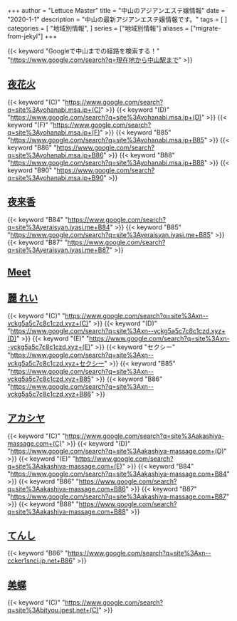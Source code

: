 +++
author = "Lettuce Master"
title = "中山のアジアンエステ嬢情報"
date = "2020-1-1"
description = "中山の最新アジアンエステ嬢情報です。"
tags = [
]
categories = [
    "地域別情報",
]
series = ["地域別情報"]
aliases = ["migrate-from-jekyl"]
+++

{{< keyword "Googleで中山までの経路を検索する！" "https://www.google.com/search?q=現在地から中山駅まで" >}}

## [夜花火](http://yohanabi.msa.jp/)
{{< keyword "(C)" "https://www.google.com/search?q=site%3Ayohanabi.msa.jp+(C)" >}} {{< keyword "(D)" "https://www.google.com/search?q=site%3Ayohanabi.msa.jp+(D)" >}} {{< keyword "(F)" "https://www.google.com/search?q=site%3Ayohanabi.msa.jp+(F)" >}} {{< keyword "B85" "https://www.google.com/search?q=site%3Ayohanabi.msa.jp+B85" >}} {{< keyword "B86" "https://www.google.com/search?q=site%3Ayohanabi.msa.jp+B86" >}} {{< keyword "B88" "https://www.google.com/search?q=site%3Ayohanabi.msa.jp+B88" >}} {{< keyword "B90" "https://www.google.com/search?q=site%3Ayohanabi.msa.jp+B90" >}} 
## [夜来香](http://yeraisyan.iyasi.me/)
{{< keyword "B84" "https://www.google.com/search?q=site%3Ayeraisyan.iyasi.me+B84" >}} {{< keyword "B85" "https://www.google.com/search?q=site%3Ayeraisyan.iyasi.me+B85" >}} {{< keyword "B87" "https://www.google.com/search?q=site%3Ayeraisyan.iyasi.me+B87" >}} 
## [Meet](http://meet.agomaj.com/)

## [麗 れい](http://xn--vckg5a5c7c8c1czd.xyz/)
{{< keyword "(C)" "https://www.google.com/search?q=site%3Axn--vckg5a5c7c8c1czd.xyz+(C)" >}} {{< keyword "(D)" "https://www.google.com/search?q=site%3Axn--vckg5a5c7c8c1czd.xyz+(D)" >}} {{< keyword "(E)" "https://www.google.com/search?q=site%3Axn--vckg5a5c7c8c1czd.xyz+(E)" >}} {{< keyword "セクシー" "https://www.google.com/search?q=site%3Axn--vckg5a5c7c8c1czd.xyz+セクシー" >}} {{< keyword "B85" "https://www.google.com/search?q=site%3Axn--vckg5a5c7c8c1czd.xyz+B85" >}} {{< keyword "B86" "https://www.google.com/search?q=site%3Axn--vckg5a5c7c8c1czd.xyz+B86" >}} 
## [アカシヤ](http://akashiya-massage.com/)
{{< keyword "(C)" "https://www.google.com/search?q=site%3Aakashiya-massage.com+(C)" >}} {{< keyword "(D)" "https://www.google.com/search?q=site%3Aakashiya-massage.com+(D)" >}} {{< keyword "(E)" "https://www.google.com/search?q=site%3Aakashiya-massage.com+(E)" >}} {{< keyword "B84" "https://www.google.com/search?q=site%3Aakashiya-massage.com+B84" >}} {{< keyword "B86" "https://www.google.com/search?q=site%3Aakashiya-massage.com+B86" >}} {{< keyword "B87" "https://www.google.com/search?q=site%3Aakashiya-massage.com+B87" >}} {{< keyword "B88" "https://www.google.com/search?q=site%3Aakashiya-massage.com+B88" >}} 
## [てんし](http://xn--ccker1snci.jp.net/)
{{< keyword "B86" "https://www.google.com/search?q=site%3Axn--ccker1snci.jp.net+B86" >}} 
## [美蝶](http://bityou.jpest.net/)
{{< keyword "(C)" "https://www.google.com/search?q=site%3Abityou.jpest.net+(C)" >}} 
